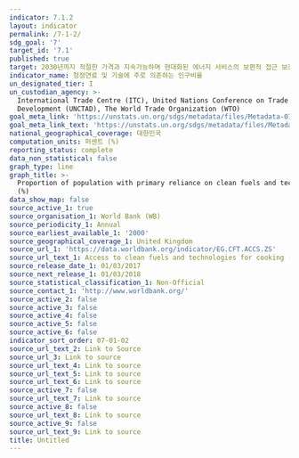 ```yaml
---
indicator: 7.1.2
layout: indicator
permalink: /7-1-2/
sdg_goal: '7'
target_id: '7.1'
published: true
target: 2030년까지 적절한 가격과 지속가능하며 현대화된 에너지 서비스의 보편적 접근 보장
indicator_name: 청정연료 및 기술에 주로 의존하는 인구비율
un_designated_tier: I
un_custodian_agency: >-
  International Trade Centre (ITC), United Nations Conference on Trade and
  Development (UNCTAD), The World Trade Organization (WTO)
goal_meta_link: 'https://unstats.un.org/sdgs/metadata/files/Metadata-07-01-02.pdf'
goal_meta_link_text: 'https://unstats.un.org/sdgs/metadata/files/Metadata-07-01-02.pdf'
national_geographical_coverage: 대한민국
computation_units: 퍼센트 (%)
reporting_status: complete
data_non_statistical: false
graph_type: line
graph_title: >-
  Proportion of population with primary reliance on clean fuels and technology
  (%)
data_show_map: false
source_active_1: true
source_organisation_1: World Bank (WB)
source_periodicity_1: Annual
source_earliest_available_1: '2000'
source_geographical_coverage_1: United Kingdom
source_url_1: 'https://data.worldbank.org/indicator/EG.CFT.ACCS.ZS'
source_url_text_1: Access to clean fuels and technologies for cooking (% of population)
source_release_date_1: 01/03/2017
source_next_release_1: 01/03/2018
source_statistical_classification_1: Non-Official
source_contact_1: 'http://www.worldbank.org/'
source_active_2: false
source_active_3: false
source_active_4: false
source_active_5: false
source_active_6: false
indicator_sort_order: 07-01-02
source_url_text_2: Link to Source
source_url_3: Link to source
source_url_text_4: Link to source
source_url_text_5: Link to source
source_url_text_6: Link to source
source_active_7: false
source_url_text_7: Link to source
source_active_8: false
source_url_text_8: Link to source
source_active_9: false
source_url_text_9: Link to source
title: Untitled
---
```

